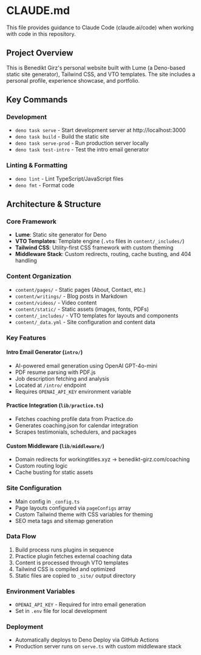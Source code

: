# CLAUDE.md

This file provides guidance to Claude Code (claude.ai/code) when working with code in this repository.

## Project Overview

This is Benedikt Girz's personal website built with Lume (a Deno-based static site generator), Tailwind CSS, and VTO templates. The site includes a personal profile, experience showcase, and portfolio.

## Key Commands

### Development
- `deno task serve` - Start development server at http://localhost:3000
- `deno task build` - Build the static site
- `deno task serve-prod` - Run production server locally
- `deno task test-intro` - Test the intro email generator

### Linting & Formatting
- `deno lint` - Lint TypeScript/JavaScript files
- `deno fmt` - Format code

## Architecture & Structure

### Core Framework
- **Lume**: Static site generator for Deno
- **VTO Templates**: Template engine (`.vto` files in `content/_includes/`)
- **Tailwind CSS**: Utility-first CSS framework with custom theming
- **Middleware Stack**: Custom redirects, routing, cache busting, and 404 handling

### Content Organization
- `content/pages/` - Static pages (About, Contact, etc.)
- `content/writings/` - Blog posts in Markdown
- `content/videos/` - Video content
- `content/static/` - Static assets (images, fonts, PDFs)
- `content/_includes/` - VTO templates for layouts and components
- `content/_data.yml` - Site configuration and content data

### Key Features

#### Intro Email Generator (`intro/`)
- AI-powered email generation using OpenAI GPT-4o-mini
- PDF resume parsing with PDF.js
- Job description fetching and analysis
- Located at `/intro/` endpoint
- Requires `OPENAI_API_KEY` environment variable

#### Practice Integration (`lib/practice.ts`)
- Fetches coaching profile data from Practice.do
- Generates coaching.json for calendar integration
- Scrapes testimonials, schedulers, and packages

#### Custom Middleware (`lib/middleware/`)
- Domain redirects for workingtitles.xyz → benedikt-girz.com/coaching
- Custom routing logic
- Cache busting for static assets

### Site Configuration
- Main config in `_config.ts`
- Page layouts configured via `pageConfigs` array
- Custom Tailwind theme with CSS variables for theming
- SEO meta tags and sitemap generation

### Data Flow
1. Build process runs plugins in sequence
2. Practice plugin fetches external coaching data
3. Content is processed through VTO templates
4. Tailwind CSS is compiled and optimized
5. Static files are copied to `_site/` output directory

### Environment Variables
- `OPENAI_API_KEY` - Required for intro email generation
- Set in `.env` file for local development

### Deployment
- Automatically deploys to Deno Deploy via GitHub Actions
- Production server runs on `serve.ts` with custom middleware stack